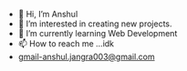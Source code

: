 - 👋 Hi, I’m Anshul
- 👀 I’m interested in creating new projects.
- 🌱 I’m currently learning Web Development
- 📫 How to reach me ...idk
- gmail-anshul.jangra003@gmail.com

<!---
anshuljangra003/anshuljangra003 is a ✨ special ✨ repository because its `README.md` (this file) appears on your GitHub profile.
You can click the Preview link to take a look at your changes.
--->
